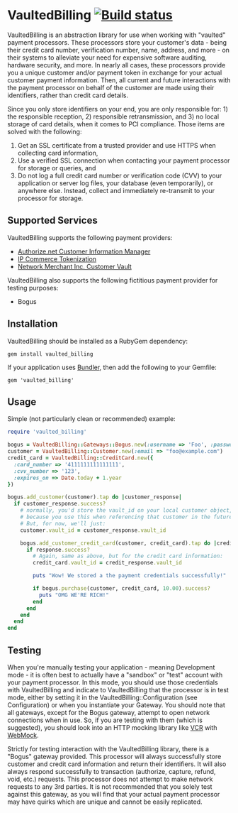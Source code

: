 # VaultedBilling [![Build status][ci-image]][ci]

VaultedBilling is an abstraction library for use when working with "vaulted" payment processors.  These processors store your customer's data - being their credit card number, verification number, name, address, and more - on their systems to alleviate your need for expensive software auditing, hardware security, and more.  In nearly all cases, these processors provide you a unique customer and/or payment token in exchange for your actual customer payment information.  Then, all current and future interactions with the payment processor on behalf of the customer are made using their identifiers, rather than credit card details.

Since you only store identifiers on your end, you are only responsible for: 1) the responsible reception, 2) responsible retransmission, and 3) no local storage of card details, when it comes to PCI compliance.  Those items are solved with the following:

1. Get an SSL certificate from a trusted provider and use HTTPS when collecting card information,
2. Use a verified SSL connection when contacting your payment processor for storage or queries, and
3. Do not log a full credit card number or verification code (CVV) to your application or server log files, your database (even temporarily), or anywhere else.  Instead, collect and immediately re-transmit to your processor for storage.

## Supported Services

VaultedBilling supports the following payment providers:

* [Authorize.net Customer Information Manager][authorize-net-cim]
* [IP Commerce Tokenization][ipcommerce-tokenization]
* [Network Merchant Inc. Customer Vault][nmi-vault]

VaultedBilling also supports the following fictitious payment provider for testing purposes:

* Bogus

## Installation

VaultedBilling should be installed as a RubyGem dependency:

    gem install vaulted_billing

If your application uses [Bundler][bundler], then add the following to your Gemfile:

    gem 'vaulted_billing'

## Usage

Simple (not particularly clean or recommended) example:

```ruby
require 'vaulted_billing'

bogus = VaultedBilling::Gateways::Bogus.new(:username => 'Foo', :password => 'Bar')
customer = VaultedBilling::Customer.new(:email => "foo@example.com")
credit_card = VaultedBilling::CreditCard.new({
  :card_number => '4111111111111111',
  :cvv_number => '123',
  :expires_on => Date.today + 1.year
})

bogus.add_customer(customer).tap do |customer_response|
  if customer_response.success?
    # normally, you'd store the vault_id on your local customer object,
    # because you use this when referencing that customer in the future.
    # But, for now, we'll just:
    customer.vault_id = customer_response.vault_id

    bogus.add_customer_credit_card(customer, credit_card).tap do |credit_response|
      if response.success?
        # Again, same as above, but for the credit card information:
        credit_card.vault_id = credit_response.vault_id

        puts "Wow! We stored a the payment credentials successfully!"

        if bogus.purchase(customer, credit_card, 10.00).success?
          puts "OMG WE'RE RICH!"
        end
      end
    end
  end
end
```

## Testing

When you're manually testing your application - meaning Development mode - it is often best to actually have a "sandbox" or "test" account with your payment processor.  In this mode, you should use those credentials with VaultedBilling and indicate to VaultedBilling that the processor is in test mode, either by setting it in the VaultedBilling::Configuration (see Configuration) or when you instantiate your Gateway.  You should note that all gateways, except for the Bogus gateway, attempt to open network connections when in use.  So, if you are testing with them (which is suggested), you should look into an HTTP mocking library like [VCR][vcr] with [WebMock][webmock].

Strictly for testing interaction with the VaultedBilling library, there is a "Bogus" gateway provided.  This processor will always successfully store customer and credit card information and return their identifiers.  It will also always respond successfully to transaction (authorize, capture, refund, void, etc.) requests.  This processor does not attempt to make network requests to any 3rd parties.  It is not recommended that you solely test against this gateway, as you will find that your actual payment processor may have quirks which are unique and cannot be easily replicated.

[ci]: http://travis-ci.org/envylabs/vaulted_billing
[ci-image]: https://secure.travis-ci.org/envylabs/vaulted_billing.png
[authorize-net-cim]: http://www.authorize.net/solutions/merchantsolutions/merchantservices/cim/
[ipcommerce-tokenization]: http://developer.ipcommerce.com/developer/integration/value_added_capabilities.aspx
[nmi-vault]: https://www.nmi.com/newsmedia/index.php?ann_id=14
[bundler]: http://gembundler.com/
[vcr]: https://github.com/myronmarston/vcr
[webmock]: https://github.com/bblimke/webmock
